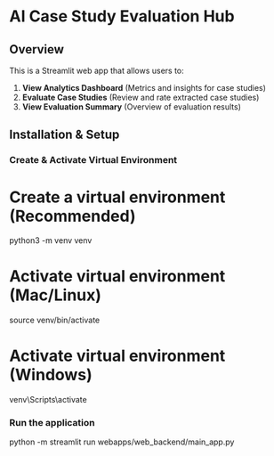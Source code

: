 # AI Case Study Evaluation Hub

## Overview

This is a Streamlit web app that allows users to:

1. **View Analytics Dashboard** (Metrics and insights for case studies)
2. **Evaluate Case Studies** (Review and rate extracted case studies)
3. **View Evaluation Summary** (Overview of evaluation results)

## Installation & Setup

### **Create & Activate Virtual Environment**

# Create a virtual environment (Recommended)
python3 -m venv venv

# Activate virtual environment (Mac/Linux)
source venv/bin/activate

# Activate virtual environment (Windows)
venv\Scripts\activate

### Run the application
python -m streamlit run webapps/web_backend/main_app.py
